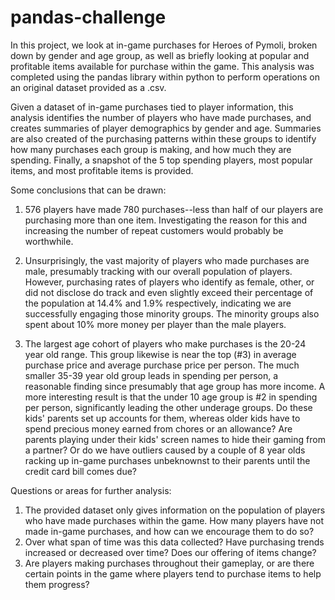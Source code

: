 # pandas-challenge

In this project, we look at in-game purchases for Heroes of Pymoli, broken down by gender and age group, as well as briefly looking at popular and profitable items available for purchase within the game. This analysis was completed using the pandas library within python to perform operations on an original dataset provided as a .csv.

Given a dataset of in-game purchases tied to player information, this analysis identifies the number of players who have made purchases, and creates summaries of player demographics by gender and age. Summaries are also created of the purchasing patterns within these groups to identify how many purchases each group is making, and how much they are spending. Finally, a snapshot of the 5 top spending players, most popular items, and most profitable items is provided.

Some conclusions that can be drawn:
1. 576 players have made 780 purchases--less than half of our players are purchasing more than one item. Investigating the reason for this and increasing the number of repeat customers would probably be worthwhile.

2. Unsurprisingly, the vast majority of players who made purchases are male, presumably tracking with our overall population of players. However, purchasing rates of players who identify as female, other, or did not disclose do track and even slightly exceed their percentage of the population at 14.4% and 1.9% respectively, indicating we are successfully engaging those minority groups. The minority groups also spent about 10% more money per player than the male players. 

3. The largest age cohort of players who make purchases is the 20-24 year old range. This group likewise is near the top (#3) in average purchase price and average purchase price per person. The much smaller 35-39 year old group leads in spending per person, a reasonable finding since presumably that age group has more income. A more interesting result is that the under 10 age group is #2 in spending per person, significantly leading the other underage groups. Do these kids' parents set up accounts for them, whereas older kids have to spend precious money earned from chores or an allowance? Are parents playing under their kids' screen names to hide their gaming from a partner? Or do we have outliers caused by a couple of 8 year olds racking up in-game purchases unbeknownst to their parents until the credit card bill comes due?

Questions or areas for further analysis:
1. The provided dataset only gives information on the population of players who have made purchases within the game. How many players have not made in-game purchases, and how can we encourage them to do so?
2. Over what span of time was this data collected? Have purchasing trends increased or decreased over time? Does our offering of items change? 
3. Are players making purchases throughout their gameplay, or are there certain points in the game where players tend to purchase items to help them progress?